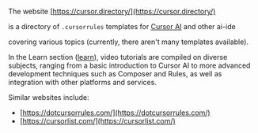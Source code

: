 The website [https://cursor.directory/](https://cursor.directory/) 

is a directory of `.cursorrules` templates 
for [Cursor AI](https://www.cursor.com/)  and other ai-ide

covering various topics 
(currently, there aren't many templates available).

In the Learn section ([learn](https://cursor.directory/learn)), video tutorials are compiled on diverse subjects, ranging from a basic introduction to Cursor AI to more advanced development techniques such as Composer and Rules, as well as integration with other platforms and services.

Similar websites include:
*   [https://dotcursorrules.com/](https://dotcursorrules.com/)
*   [https://cursorlist.com/](https://cursorlist.com/)